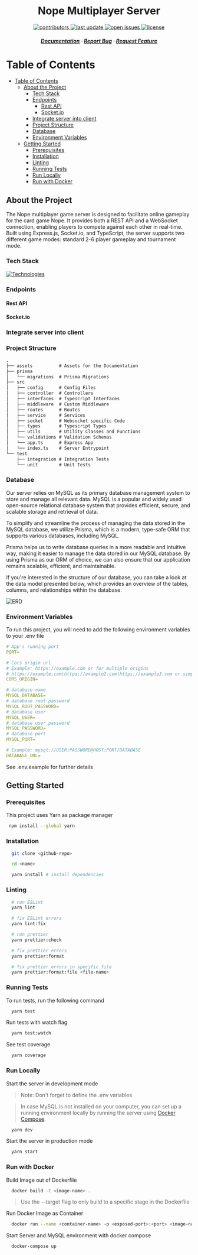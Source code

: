 <div align="center">

  <h1>Nope Multiplayer Server</h1>
  
<!-- Badges -->
<p>
  <a href="https://github.com/Louis3797/express-ts-auth-service/graphs/contributors">
    <img src="https://img.shields.io/github/contributors/Louis3797/express-ts-auth-service" alt="contributors" />
  </a>
  <a href="">
    <img src="https://img.shields.io/github/last-commit/Louis3797/express-ts-auth-service" alt="last update" />
  </a>
  <a href="https://github.com/Louis3797/express-ts-auth-service/issues/">
    <img src="https://img.shields.io/github/issues/Louis3797/express-ts-auth-service" alt="open issues" />
  </a>
  <a href="https://github.com/Louis3797/express-ts-auth-service/blob/main/LICENSE">
    <img src="https://img.shields.io/github/license/Louis3797/express-ts-auth-service.svg" alt="license" />
  </a>
</p>

<h5>
    <a href="https://github.com/Louis3797/express-ts-auth-service#readme">Documentation</a>
  <span> · </span>
    <a href="https://github.com/Louis3797/express-ts-auth-service/issues/">Report Bug</a>
  <span> · </span>
    <a href="https://github.com/Louis3797/express-ts-auth-service/issues/">Request Feature</a>
  </h5>
</div>

<!-- Table of Contents -->

# Table of Contents

- [Table of Contents](#table-of-contents)
  - [About the Project](#about-the-project)
    - [Tech Stack](#tech-stack)
    - [Endpoints](#endpoints)
      - [Rest API](#rest-api)
      - [Socket.io](#socketio)
    - [Integrate server into client](#integrate-server-into-client)
    - [Project Structure](#project-structure)
    - [Database](#database)
    - [Environment Variables](#environment-variables)
  - [Getting Started](#getting-started)
    - [Prerequisites](#prerequisites)
    - [Installation](#installation)
    - [Linting](#linting)
    - [Running Tests](#running-tests)
    - [Run Locally](#run-locally)
    - [Run with Docker](#run-with-docker)

<!-- About the Project -->

## About the Project

The Nope multiplayer game server is designed to facilitate online gameplay for the card game Nope. It provides both a REST API and a WebSocket connection, enabling players to compete against each other in real-time. Built using Express.js, Socket.io, and TypeScript, the server supports two different game modes: standard 2-6 player gameplay and tournament mode.

<!-- TechStack -->

### Tech Stack

[![Technologies](https://skillicons.dev/icons?i=ts,nodejs,express,mysql,docker,prisma&perline=13)](https://skillicons.dev)


<!-- Endpoints -->

### Endpoints

#### Rest API

<!-- ```
POST /v1/auth/signup - Signup
POST /v1/auth/login - Login
POST /v1/auth/refresh - Refresh access token
POST /v1/forgot-password - Send reset password email
POST /v1/reset-password/:token - Reset password
POST /v1/send-verification-email - Send verification email
POST /v1/verify-email/:token - Verify email
``` -->

#### Socket.io

<!-- Integrate server into client -->

### Integrate server into client

<!-- Project Structure -->

### Project Structure

```txt
.
├── assets          # Assets for the Documentation
├── prisma
│   └── migrations  # Prisma Migrations
├── src
│   ├── config      # Config Files
│   ├── controller  # Controllers
│   ├── interfaces  # Typescript Interfaces
│   ├── middleware  # Custom Middleware
│   ├── routes      # Routes
│   ├── service     # Services
│   ├── socket      # Websocket specific Code
│   ├── types       # Typescript Types
│   ├── utils       # Utility Classes and Functions 
│   └── validations # Validation Schemas
│   └── app.ts      # Express App
│   └── index.ts    # Server Entrypoint
└── test
    ├── integration # Integration Tests
    └── unit        # Unit Tests
```

<!-- Database -->


### Database

Our server relies on MySQL as its primary database management system to store and manage all relevant data. MySQL is a popular and widely used open-source relational database system that provides efficient, secure, and scalable storage and retrieval of data.

To simplify and streamline the process of managing the data stored in the MySQL database, we utilize Prisma, which is a modern, type-safe ORM that supports various databases, including MySQL.

Prisma helps us to write database queries in a more readable and intuitive way, making it easier to manage the data stored in our MySQL database. By using Prisma as our ORM of choice, we can also ensure that our application remains scalable, efficient, and maintainable.

If you're interested in the structure of our database, you can take a look at the data model presented below, which provides an overview of the tables, columns, and relationships within the database.

![ERD](http://via.placeholder.com/640x360)

<!-- Env Variables -->

### Environment Variables

To run this project, you will need to add the following environment variables to your .env file

```yml
# App's running port
PORT=

# Cors origin url
# Example: https://example.com or for multiple origins 
# https://example.com|https://example2.com|https://example3.com or simple * to allow all origins
CORS_ORIGIN=

# database name
MYSQL_DATABASE=
# database root password
MYSQL_ROOT_PASSWORD=
# database user
MYSQL_USER=
# database user password
MYSQL_PASSWORD=
# database port
MYSQL_PORT=

# Example: mysql://USER:PASSWORD@HOST:PORT/DATABASE
DATABASE_URL=
```

See .env.example for further details

<!-- Getting Started -->

## Getting Started

<!-- Prerequisites -->

### Prerequisites

This project uses Yarn as package manager

```bash
 npm install --global yarn
```

<!-- Installation -->

### Installation

```bash
  git clone <github-repo>

  cd <name>

  yarn install # install dependencies
```

### Linting

```bash
  # run ESLint
  yarn lint

  # fix ESLint errors
  yarn lint:fix

  # run prettier
  yarn prettier:check

  # fix prettier errors
  yarn prettier:format

  # fix prettier errors in specific file
  yarn prettier:format:file <file-name>
```

<!-- Running Tests -->

### Running Tests

To run tests, run the following command

```bash
  yarn test
```

Run tests with watch flag

```bash
  yarn test:watch
```

See test coverage

```bash
  yarn coverage
```

<!-- Run Locally -->

### Run Locally

Start the server in development mode

> Note: Don't forget to define the .env variables

> In case MySQL is not installed on your computer, you can set up a running environment locally by running the server using [Docker Compose](#run-with-docker).

```bash
  yarn dev
```

Start the server in production mode

```bash
  yarn start
```

<!-- Run with Docker -->

### Run with Docker

Build Image out of Dockerfile
```bash
  docker build -t <image-name> .
```

> Use the --target flag to only build to a specific stage in the Dockerfile

Run Docker Image as Container 
```bash
  docker run --name <container-name> -p <exposed-port>:<port> <image-name>
```

Start Server and MySQL environment with docker compose

```bash
  docker-compose up
```